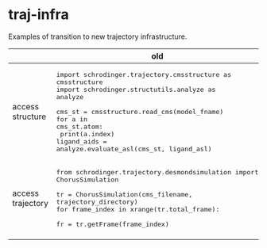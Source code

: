 # traj-infra
Examples of transition to new trajectory infrastructure.

 | | old | new 
| --- | --- | --- 
| access structure | <pre>import schrodinger.trajectory.cmsstructure as cmsstructure<br>import schrodinger.structutils.analyze as analyze<br><br>cms_st = cmsstructure.read_cms(model_fname) <br>for a in cms_st.atom:<br>    print(a.index)<br>ligand_aids = analyze.evaluate_asl(cms_st, ligand_asl) </pre> | <pre>import schrodinger.application.desmond.packages.topo as topo<br><br>_, cms_model = topo.read_cms(model_fname) <br>for a in cms_model.atom:<br>    print(a.index)<br>ligand_aids = cms_model.select_atom(ligand_asl)</pre>
| access trajectory | <pre>from schrodinger.trajectory.desmondsimulation import ChorusSimulation<br><br>tr = ChorusSimulation(cms_filename, trajectory_directory)<br>for frame_index in xrange(tr.total_frame):<br>    fr = tr.getFrame(frame_index) </pre> | <pre>import schrodinger.application.desmond.packages.traj as traj<br><br>tr = traj.read_traj(trajectory_directory)<br>for fr in tr:<br>    fr </pre>
|  |  |


